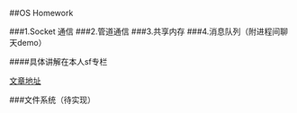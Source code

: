 ##OS Homework

###1.Socket 通信
###2.管道通信
###3.共享内存
###4.消息队列（附进程间聊天demo）

####具体讲解在本人sf专栏

[文章地址](http://segmentfault.com/a/1190000004061543)


###文件系统（待实现）